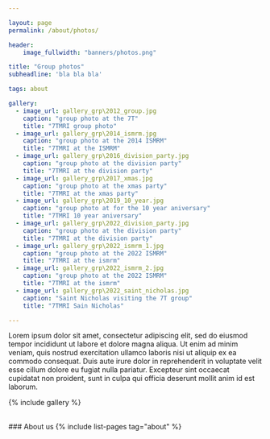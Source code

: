 ```yaml
---

layout: page
permalink: /about/photos/

header:
    image_fullwidth: "banners/photos.png"

title: "Group photos"
subheadline: 'bla bla bla'

tags: about

gallery:
  - image_url: gallery_grp\2012_group.jpg
    caption: "group photo at the 7T"
    title: "7TMRI group photo"
  - image_url: gallery_grp\2014_ismrm.jpg
    caption: "group photo at the 2014 ISMRM"
    title: "7TMRI at the ISMRM"
  - image_url: gallery_grp\2016_division_party.jpg
    caption: "group photo at the division party"
    title: "7TMRI at the division party"
  - image_url: gallery_grp\2017_xmas.jpg
    caption: "group photo at the xmas party"
    title: "7TMRI at the xmas party"
  - image_url: gallery_grp\2019_10_year.jpg
    caption: "group photo at for the 10 year aniversary"
    title: "7TMRI 10 year aniversary"
  - image_url: gallery_grp\2022_division_party.jpg
    caption: "group photo at the division party"
    title: "7TMRI at the division party"
  - image_url: gallery_grp\2022_ismrm_1.jpg
    caption: "group photo at the 2022 ISMRM"
    title: "7TMRI at the ismrm"
  - image_url: gallery_grp\2022_ismrm_2.jpg
    caption: "group photo at the 2022 ISMRM"
    title: "7TMRI at the ismrm"
  - image_url: gallery_grp\2022_saint_nicholas.jpg
    caption: "Saint Nicholas visiting the 7T group"
    title: "7TMRI Sain Nicholas"

---
```


Lorem ipsum dolor sit amet, consectetur adipiscing elit, sed do eiusmod tempor incididunt ut labore et dolore magna aliqua. Ut enim ad minim veniam, quis nostrud exercitation ullamco laboris nisi ut aliquip ex ea commodo consequat. Duis aute irure dolor in reprehenderit in voluptate velit esse cillum dolore eu fugiat nulla pariatur. Excepteur sint occaecat cupidatat non proident, sunt in culpa qui officia deserunt mollit anim id est laborum.

{% include gallery %}

<br>
### About us
{% include list-pages tag="about" %}